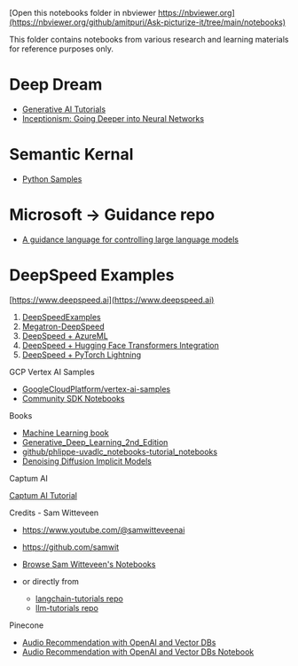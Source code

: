 [Open this notebooks folder in nbviewer https://nbviewer.org](https://nbviewer.org/github/amitpuri/Ask-picturize-it/tree/main/notebooks)

This folder contains notebooks from various research and learning materials for reference purposes only.

# Deep Dream

- [Generative AI Tutorials](https://nbviewer.org/github/tensorflow/docs/tree/master/site/en/tutorials/generative)
- [Inceptionism: Going Deeper into Neural Networks](https://ai.googleblog.com/2015/06/inceptionism-going-deeper-into-neural.html)

# Semantic Kernal

- [Python Samples](https://nbviewer.org/github/microsoft/semantic-kernel/blob/main/samples/notebooks/python)

# Microsoft -> Guidance repo

- [A guidance language for controlling large language models](https://nbviewer.org/github/microsoft/guidance)

# DeepSpeed Examples

[https://www.deepspeed.ai](https://www.deepspeed.ai)

1. [DeepSpeedExamples](https://github.com/microsoft/DeepSpeedExamples)
2. [Megatron-DeepSpeed](https://github.com/microsoft/Megatron-DeepSpeed)
3. [DeepSpeed + AzureML](https://github.com/Azure/azureml-examples/tree/main/v1/python-sdk/workflows/train/deepspeed)
4. [DeepSpeed + Hugging Face Transformers Integration](https://huggingface.co/docs/transformers/main_classes/deepspeed)
5. [DeepSpeed + PyTorch Lightning](https://lightning.ai/docs/pytorch/stable/api/lightning.pytorch.utilities.deepspeed.html)

GCP Vertex AI Samples
- [GoogleCloudPlatform/vertex-ai-samples](https://nbviewer.org/github/GoogleCloudPlatform/vertex-ai-samples)
- [Community SDK Notebooks](https://nbviewer.org/github/GoogleCloudPlatform/vertex-ai-samples/tree/main/notebooks/community/sdk)

Books
- [Machine Learning book](https://nbviewer.org/github/rasbt/machine-learning-book)
- [Generative_Deep_Learning_2nd_Edition](https://nbviewer.org/github/davidADSP/Generative_Deep_Learning_2nd_Edition/)
- [github/phlippe-uvadlc_notebooks-tutorial_notebooks](https://nbviewer.org/github/phlippe/uvadlc_notebooks/tree/master/docs/tutorial_notebooks)
- [Denoising Diffusion Implicit Models](https://keras.io/examples/generative/ddim)

Captum AI

[Captum AI Tutorial](https://nbviewer.org/github/amitpuri/Ask-picturize-it/tree/main/notebooks/captum.ai-tutorial)

Credits - Sam Witteveen
- https://www.youtube.com/@samwitteveenai
- https://github.com/samwit

- [Browse Sam Witteveen's Notebooks](https://nbviewer.org/github/amitpuri/Ask-picturize-it/tree/main/notebooks/SamWitteveen)
- or directly from
    - [langchain-tutorials repo](https://nbviewer.org/github/samwit/langchain-tutorials)
    - [llm-tutorials repo](https://nbviewer.org/github/samwit/llm-tutorials)

Pinecone 

- [Audio Recommendation with OpenAI and Vector DBs](https://www.pinecone.io/learn/audio-recommendation-openai)
- [Audio Recommendation with OpenAI and Vector DBs Notebook](https://nbviewer.org/github/pinecone-io/examples/blob/master/recommendation/audio-recommender/audio-recommendation.ipynb)
